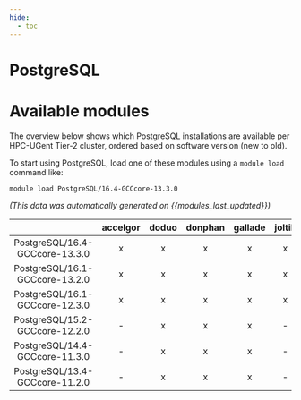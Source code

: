 ```yaml
---
hide:
  - toc
---
```


PostgreSQL
==========

# Available modules


The overview below shows which PostgreSQL installations are available per HPC-UGent Tier-2 cluster, ordered based on software version (new to old).

To start using PostgreSQL, load one of these modules using a `module load` command like:

```shell
module load PostgreSQL/16.4-GCCcore-13.3.0
```

*(This data was automatically generated on {{modules_last_updated}})*  

| |accelgor|doduo|donphan|gallade|joltik|shinx|skitty|
| :---: | :---: | :---: | :---: | :---: | :---: | :---: | :---: |
|PostgreSQL/16.4-GCCcore-13.3.0|x|x|x|x|x|x|x|
|PostgreSQL/16.1-GCCcore-13.2.0|x|x|x|x|x|x|x|
|PostgreSQL/16.1-GCCcore-12.3.0|x|x|x|x|x|x|x|
|PostgreSQL/15.2-GCCcore-12.2.0|-|x|x|x|-|-|-|
|PostgreSQL/14.4-GCCcore-11.3.0|-|x|x|x|-|-|-|
|PostgreSQL/13.4-GCCcore-11.2.0|-|x|x|x|-|-|-|

